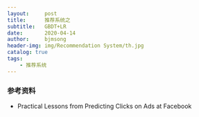 ```yaml
---
layout:     post
title:      推荐系统之
subtitle:   GBDT+LR
date:       2020-04-14
author:     bjmsong
header-img: img/Recommendation System/th.jpg
catalog: true
tags:
    - 推荐系统
---
```



### 参考资料
- Practical Lessons from Predicting Clicks on Ads at Facebook